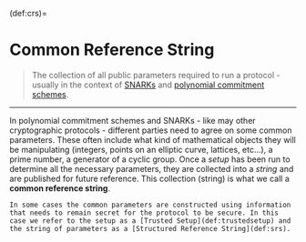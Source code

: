 (def:crs)=
# Common Reference String
> The collection of all public parameters required to run a protocol - usually in the context of [SNARKs](def:snark) and [polynomial commitment schemes](def:polycommit).
---

In polynomial commitment schemes and SNARKs - like may other cryptographic protocols - different parties need to agree on some common parameters. These often include what kind of mathematical objects they will be manipulating (integers, points on an elliptic curve, lattices, etc...), a prime number, a generator of a cyclic group. Once a *setup* has been run to determine all the necessary parameters, they are collected into a *string* and are published for future reference. This collection (string) is what we call a **common reference string**.

```{note}
In some cases the common parameters are constructed using information that needs to remain secret for the protocol to be secure. In this case we refer to the setup as a [Trusted Setup](def:trustedsetup) and the string of parameters as a [Structured Reference String](def:srs).
```
